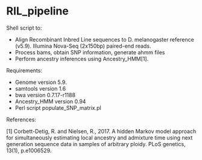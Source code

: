# RIL_pipeline

Shell script to: 
 - Align Recombinant Inbred Line sequences to D. melanogaster reference (v5.9). Illumina Nova-Seq (2x150bp) paired-end reads.
 - Process bams, obtain SNP information, generate ahmm files
 - Perform ancestry inferences using Ancestry_HMM[1].

Requirements:
 - Genome version 5.9.
 - samtools version 1.6
 - bwa version 0.7.17-r1188
 - Ancestry_HMM version 0.94
 - Perl script populate_SNP_matrix.pl

References:

[1] Corbett-Detig, R. and Nielsen, R., 2017. A hidden Markov model approach for simultaneously estimating
local ancestry and admixture time using next generation sequence data in samples of arbitrary
ploidy. PLoS genetics, 13(1), p.e1006529.
